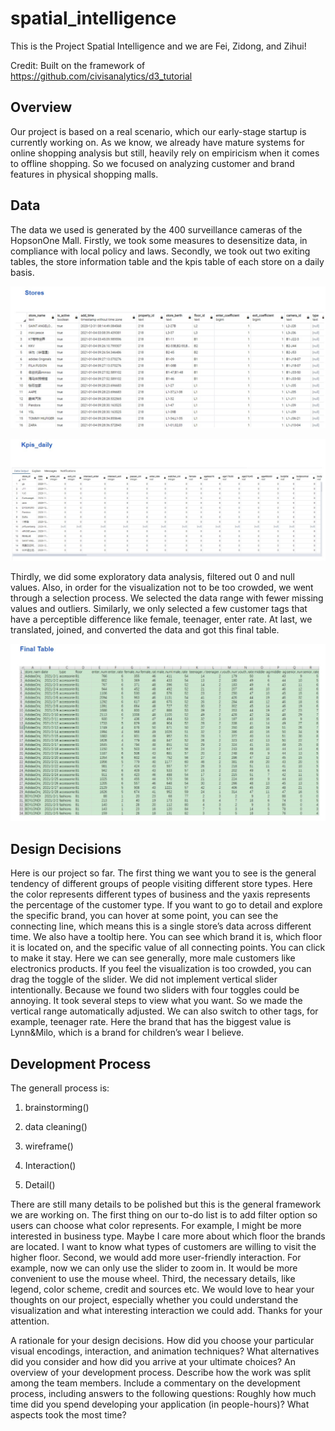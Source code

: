 # spatial_intelligence

This is the Project Spatial Intelligence and we are Fei, Zidong, and Zihui!

Credit: Built on the framework of https://github.com/civisanalytics/d3_tutorial

## Overview

Our project is based on a real scenario, which our early-stage startup is currently working on. As we know, we already have mature systems for online shopping analysis but still, heavily rely on empiricism when it comes to offline shopping.  So we focused on analyzing customer and brand features in physical shopping malls. 

## Data

The data we used is generated by the 400 surveillance cameras of the HopsonOne Mall. Firstly, we took some measures to desensitize data, in compliance with local policy and laws. Secondly, we took out two exiting tables, the store information table and the kpis table of each store on a daily basis. 

![Stores Table](https://github.com/6859-sp21/a4-spatial_intelligence-1/blob/main/data/stores.jpg)



![Kpis Daily Table](https://github.com/6859-sp21/a4-spatial_intelligence-1/blob/main/data/kpis_daily.jpg)

Thirdly, we did some exploratory data analysis, filtered out 0 and null values. Also, in order for the visualization not to be too crowded, we went through a selection process. We selected the data range with fewer missing values and outliers. Similarly, we only selected a few customer tags that have a perceptible difference like female, teenager, enter rate. At last, we translated, joined, and converted the data and got this final table.

![Final Table](https://github.com/6859-sp21/a4-spatial_intelligence-1/blob/main/data/final_table.jpg)

## Design Decisions

Here is our project so far. The first thing we want you to see is the general tendency of different groups of people visiting different store types. Here the color represents different types of business and the yaxis represents the percentage of the customer type. If you want to go to detail and explore the specific brand, you can hover at some point, you can see the connecting line, which means this is a single store’s data across different time. We also have a tooltip here. You can see which brand it is, which floor it is located on, and the specific value of all connecting points. You can click to make it stay. Here we can see generally, more male customers like electronics products.  If you feel the visualization is too crowded, you can drag the toggle of the slider. We did not implement vertical slider intentionally. Because we found two sliders with four toggles could be annoying. It took several steps to view what you want. So we made the vertical range automatically adjusted. We can also switch to other tags, for example, teenager rate. Here the brand that has the biggest value is Lynn&Milo, which is a brand for children’s wear I believe. 

## Development Process

The generall process is: 

1. brainstorming() 

2. data cleaning() 

3. wireframe()

4. Interaction()

5. Detail()

There are still many details to be polished but this is the general framework we are working on. The first thing on our to-do list is to add filter option so users can choose what color represents. For example, I might be more interested in business type. Maybe I care more about which floor the brands are located. I want to know what types of customers are willing to visit the higher floor. Second, we would add more user-friendly interaction. For example, now we can only use the slider to zoom in. It would be more convenient to use the mouse wheel. Third, the necessary details, like legend, color scheme, credit and sources etc. We would love to hear your thoughts on our project, especially whether you could understand the visualization and what interesting interaction we could add. Thanks for your attention.

A rationale for your design decisions. How did you choose your particular visual encodings, interaction, and animation techniques? What alternatives did you consider and how did you arrive at your ultimate choices?
An overview of your development process. Describe how the work was split among the team members. Include a commentary on the development process, including answers to the following questions: Roughly how much time did you spend developing your application (in people-hours)? What aspects took the most time?